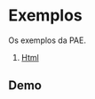 # Exemplos

Os exemplos da PAE.

1. [Html](https://github.com/dobbinx3/maua/tree/master/pae/desenvolvimento_de_sites_responsivos_modernos/exemplos/2019_2/html)
   <!-- 2. [Css](https://github.com/dobbinx3/maua/tree/master/pae/desenvolvimento_de_sites_responsivos_modernos/exemplos/2019_2/css) -->
   <!-- 3. [Css Effects](https://github.com/dobbinx3/maua/tree/master/pae/desenvolvimento_de_sites_responsivos_modernos/exemplos/2019_2/css_effects) -->
   <!-- 4. [Javascript](https://github.com/dobbinx3/maua/tree/master/pae/desenvolvimento_de_sites_responsivos_modernos/exemplos/2019_2/javascript) -->
   <!-- 5. [jQuery](https://github.com/dobbinx3/maua/tree/master/pae/desenvolvimento_de_sites_responsivos_modernos/exemplos/2019_2/jquery) -->
   <!-- 6. [Bootstrap (parte 1)](https://github.com/dobbinx3/maua/tree/master/pae/desenvolvimento_de_sites_responsivos_modernos/exemplos/2019_2/bootstrap_parte_1) -->
   <!-- 7. [Bootstrap (parte 2)](https://github.com/dobbinx3/maua/tree/master/pae/desenvolvimento_de_sites_responsivos_modernos/exemplos/2019_2/bootstrap_parte_2) -->

## Demo

<!-- O resultado final pode ser visto funcionando [Aqui](http://www.dobbinx3.com/maua/pae/desenvolvimento_de_sites_responsivos_modernos/agenciax3). -->
